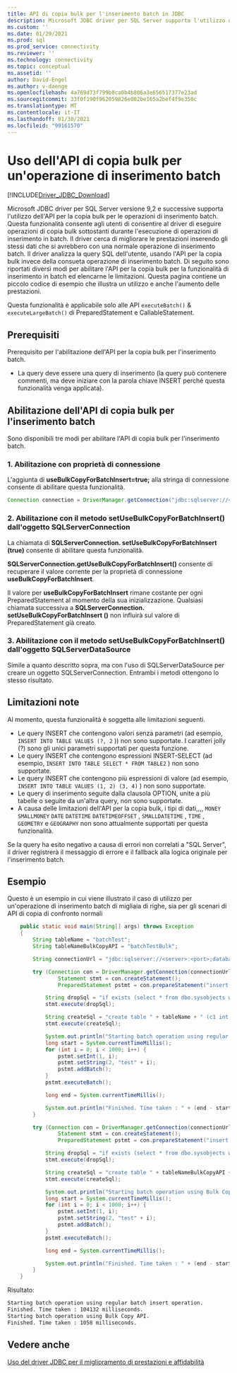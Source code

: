 ```yaml
---
title: API di copia bulk per l'inserimento batch in JDBC
description: Microsoft JDBC driver per SQL Server supporta l'utilizzo della copia bulk per gli inserimenti batch per il caricamento più rapido dei dati nel database.
ms.custom: ''
ms.date: 01/29/2021
ms.prod: sql
ms.prod_service: connectivity
ms.reviewer: ''
ms.technology: connectivity
ms.topic: conceptual
ms.assetid: ''
author: David-Engel
ms.author: v-daenge
ms.openlocfilehash: 4a769d73f799b8ca0b4b806a3e656517377e23ad
ms.sourcegitcommit: 33f0f190f962059826e002be165a2bef4f9e350c
ms.translationtype: MT
ms.contentlocale: it-IT
ms.lasthandoff: 01/30/2021
ms.locfileid: "99161570"
---
```

# <a name="using-bulk-copy-api-for-batch-insert-operation"></a>Uso dell'API di copia bulk per un'operazione di inserimento batch

[!INCLUDE[Driver_JDBC_Download](../../includes/driver_jdbc_download.md)]

Microsoft JDBC driver per SQL Server versione 9,2 e successive supporta l'utilizzo dell'API per la copia bulk per le operazioni di inserimento batch. Questa funzionalità consente agli utenti di consentire al driver di eseguire operazioni di copia bulk sottostanti durante l'esecuzione di operazioni di inserimento in batch. Il driver cerca di migliorare le prestazioni inserendo gli stessi dati che si avrebbero con una normale operazione di inserimento batch. Il driver analizza la query SQL dell'utente, usando l'API per la copia bulk invece della consueta operazione di inserimento batch. Di seguito sono riportati diversi modi per abilitare l'API per la copia bulk per la funzionalità di inserimento in batch ed elencarne le limitazioni. Questa pagina contiene un piccolo codice di esempio che illustra un utilizzo e anche l'aumento delle prestazioni.

Questa funzionalità è applicabile solo alle API `executeBatch()` & `executeLargeBatch()` di PreparedStatement e CallableStatement.

## <a name="prerequisites"></a>Prerequisiti

Prerequisito per l'abilitazione dell'API per la copia bulk per l'inserimento batch.

* La query deve essere una query di inserimento (la query può contenere commenti, ma deve iniziare con la parola chiave INSERT perché questa funzionalità venga applicata).

## <a name="enabling-bulk-copy-api-for-batch-insert"></a>Abilitazione dell'API di copia bulk per l'inserimento batch

Sono disponibili tre modi per abilitare l'API di copia bulk per l'inserimento batch.

### <a name="1-enabling-with-connection-property"></a>1. Abilitazione con proprietà di connessione

L'aggiunta di **useBulkCopyForBatchInsert=true;** alla stringa di connessione consente di abilitare questa funzionalità.

```java
Connection connection = DriverManager.getConnection("jdbc:sqlserver://<server>:<port>;userName=<user>;password=<password>;database=<database>;useBulkCopyForBatchInsert=true;");
```

### <a name="2-enabling-with-setusebulkcopyforbatchinsert-method-from-sqlserverconnection-object"></a>2. Abilitazione con il metodo setUseBulkCopyForBatchInsert() dall'oggetto SQLServerConnection

La chiamata di **SQLServerConnection. setUseBulkCopyForBatchInsert (true)** consente di abilitare questa funzionalità.

**SQLServerConnection.getUseBulkCopyForBatchInsert()** consente di recuperare il valore corrente per la proprietà di connessione **useBulkCopyForBatchInsert**.

Il valore per **useBulkCopyForBatchInsert** rimane costante per ogni PreparedStatement al momento della sua inizializzazione. Qualsiasi chiamata successiva a **SQLServerConnection. setUseBulkCopyForBatchInsert ()** non influirà sul valore di PreparedStatement già creato.

### <a name="3-enabling-with-setusebulkcopyforbatchinsert-method-from-sqlserverdatasource-object"></a>3. Abilitazione con il metodo setUseBulkCopyForBatchInsert() dall'oggetto SQLServerDataSource

Simile a quanto descritto sopra, ma con l'uso di SQLServerDataSource per creare un oggetto SQLServerConnection. Entrambi i metodi ottengono lo stesso risultato.

## <a name="known-limitations"></a>Limitazioni note

Al momento, questa funzionalità è soggetta alle limitazioni seguenti.

* Le query INSERT che contengono valori senza parametri (ad esempio, `INSERT INTO TABLE VALUES (?, 2` )) non sono supportate. I caratteri jolly (?) sono gli unici parametri supportati per questa funzione.
* Le query INSERT che contengono espressioni INSERT-SELECT (ad esempio, `INSERT INTO TABLE SELECT * FROM TABLE2` ) non sono supportate.
* Le query INSERT che contengono più espressioni di valore (ad esempio, `INSERT INTO TABLE VALUES (1, 2) (3, 4)` ) non sono supportate.
* Le query di inserimento seguite dalla clausola OPTION, unite a più tabelle o seguite da un'altra query, non sono supportate.
* A causa delle limitazioni dell'API per la copia bulk, i tipi di dati,,,, `MONEY` `SMALLMONEY` `DATE` `DATETIME` `DATETIMEOFFSET` , `SMALLDATETIME` , `TIME` , `GEOMETRY` e `GEOGRAPHY` non sono attualmente supportati per questa funzionalità.

Se la query ha esito negativo a causa di errori non correlati a "SQL Server", il driver registrerà il messaggio di errore e il fallback alla logica originale per l'inserimento batch.

## <a name="example"></a>Esempio

Questo è un esempio in cui viene illustrato il caso di utilizzo per un'operazione di inserimento batch di migliaia di righe, sia per gli scenari di API di copia di confronto normali

```java
    public static void main(String[] args) throws Exception
    {
        String tableName = "batchTest";
        String tableNameBulkCopyAPI = "batchTestBulk";

        String connectionUrl = "jdbc:sqlserver://<server>:<port>;databaseName=<database>;user=<user>;password=<password>";

        try (Connection con = DriverManager.getConnection(connectionUrl);
                Statement stmt = con.createStatement();
                PreparedStatement pstmt = con.prepareStatement("insert into " + tableName + " values (?, ?)");) {

            String dropSql = "if exists (select * from dbo.sysobjects where id = object_id(N'[dbo].[" + tableName + "]') and OBJECTPROPERTY(id, N'IsUserTable') = 1) DROP TABLE [" + tableName + "]";
            stmt.execute(dropSql);

            String createSql = "create table " + tableName + " (c1 int, c2 varchar(20))";
            stmt.execute(createSql);

            System.out.println("Starting batch operation using regular batch insert operation.");
            long start = System.currentTimeMillis();
            for (int i = 0; i < 1000; i++) {
                pstmt.setInt(1, i);
                pstmt.setString(2, "test" + i);
                pstmt.addBatch();
            }
            pstmt.executeBatch();

            long end = System.currentTimeMillis();

            System.out.println("Finished. Time taken : " + (end - start) + " milliseconds.");
        }

        try (Connection con = DriverManager.getConnection(connectionUrl + ";useBulkCopyForBatchInsert=true");
                Statement stmt = con.createStatement();
                PreparedStatement pstmt = con.prepareStatement("insert into " + tableNameBulkCopyAPI + " values (?, ?)");) {

            String dropSql = "if exists (select * from dbo.sysobjects where id = object_id(N'[dbo].[" + tableNameBulkCopyAPI + "]') and OBJECTPROPERTY(id, N'IsUserTable') = 1) DROP TABLE [" + tableNameBulkCopyAPI + "]";
            stmt.execute(dropSql);

            String createSql = "create table " + tableNameBulkCopyAPI + " (c1 int, c2 varchar(20))";
            stmt.execute(createSql);

            System.out.println("Starting batch operation using Bulk Copy API.");
            long start = System.currentTimeMillis();
            for (int i = 0; i < 1000; i++) {
                pstmt.setInt(1, i);
                pstmt.setString(2, "test" + i);
                pstmt.addBatch();
            }
            pstmt.executeBatch();

            long end = System.currentTimeMillis();

            System.out.println("Finished. Time taken : " + (end - start) + " milliseconds.");
        }
    }
```

Risultato:

```bash
Starting batch operation using regular batch insert operation.
Finished. Time taken : 104132 milliseconds.
Starting batch operation using Bulk Copy API.
Finished. Time taken : 1058 milliseconds.
```

## <a name="see-also"></a>Vedere anche

[Uso del driver JDBC per il miglioramento di prestazioni e affidabilità](improving-performance-and-reliability-with-the-jdbc-driver.md)
